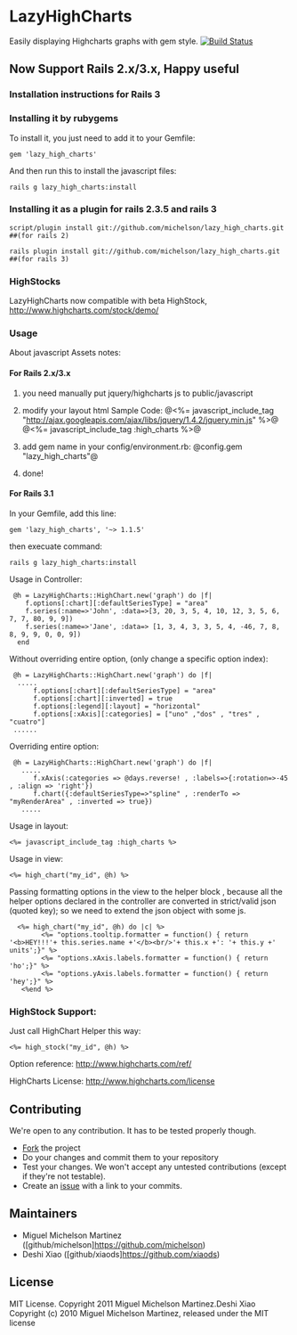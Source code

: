 # LazyHighCharts

Easily displaying Highcharts graphs with gem style.
[![Build Status](https://secure.travis-ci.org/michelson/lazy_high_charts.png)](http://travis-ci.org/michelson/lazy_high_charts)

## Now Support Rails 2.x/3.x, Happy useful

### Installation instructions for Rails 3

### Installing it by rubygems
To install it, you just need to add it to your Gemfile:

    gem 'lazy_high_charts'

And then run this to install the javascript files:

    rails g lazy_high_charts:install

### Installing it as a plugin for rails 2.3.5 and rails 3

    script/plugin install git://github.com/michelson/lazy_high_charts.git ##(for rails 2)

    rails plugin install git://github.com/michelson/lazy_high_charts.git  ##(for rails 3)

### HighStocks

LazyHighCharts now compatible with beta HighStock, http://www.highcharts.com/stock/demo/

### Usage

About javascript Assets notes:

#### For Rails 2.x/3.x

1. you need manually put jquery/highcharts js to public/javascript
2. modify your layout html
 Sample Code:
 @<%= javascript_include_tag "http://ajax.googleapis.com/ajax/libs/jquery/1.4.2/jquery.min.js" %>@
 @<%= javascript_include_tag :high_charts %>@

3. add gem name in your config/environment.rb:
  @config.gem "lazy_high_charts"@

4. done!

#### For Rails 3.1

In your Gemfile, add this line:

    gem 'lazy_high_charts', '~> 1.1.5'

then execuate command:

    rails g lazy_high_charts:install

Usage in Controller:

     @h = LazyHighCharts::HighChart.new('graph') do |f|
        f.options[:chart][:defaultSeriesType] = "area"
        f.series(:name=>'John', :data=>[3, 20, 3, 5, 4, 10, 12, 3, 5, 6, 7, 7, 80, 9, 9])
        f.series(:name=>'Jane', :data=> [1, 3, 4, 3, 3, 5, 4, -46, 7, 8, 8, 9, 9, 0, 0, 9])
      end

Without overriding entire option, (only change a specific option index):

     @h = LazyHighCharts::HighChart.new('graph') do |f|
      .....
          f.options[:chart][:defaultSeriesType] = "area"
          f.options[:chart][:inverted] = true
          f.options[:legend][:layout] = "horizontal"
          f.options[:xAxis][:categories] = ["uno" ,"dos" , "tres" , "cuatro"]
     ......

Overriding entire option:

     @h = LazyHighCharts::HighChart.new('graph') do |f|
       .....
          f.xAxis(:categories => @days.reverse! , :labels=>{:rotation=>-45 , :align => 'right'})
          f.chart({:defaultSeriesType=>"spline" , :renderTo => "myRenderArea" , :inverted => true})
       .....


Usage in layout:

    <%= javascript_include_tag :high_charts %>

Usage in view:

    <%= high_chart("my_id", @h) %>

Passing formatting options in the view to the helper block , because all the helper options declared in the controller are converted in strict/valid json (quoted key);  so we need to extend the json object with some js.

      <%= high_chart("my_id", @h) do |c| %>
         	<%= "options.tooltip.formatter = function() { return '<b>HEY!!!'+ this.series.name +'</b><br/>'+ this.x +': '+ this.y +' units';}" %>
         	<%= "options.xAxis.labels.formatter = function() { return 'ho';}" %>
         	<%= "options.yAxis.labels.formatter = function() { return 'hey';}" %>
       <%end %>

### HighStock Support:

Just call HighChart Helper this way:

    <%= high_stock("my_id", @h) %>

Option reference: http://www.highcharts.com/ref/

HighCharts License: http://www.highcharts.com/license

## Contributing

We're open to any contribution. It has to be tested properly though.

* [Fork](http://help.github.com/forking/) the project
* Do your changes and commit them to your repository
* Test your changes. We won't accept any untested contributions (except if they're not testable).
* Create an [issue](https://github.com/michelson/lazy_high_charts/issues) with a link to your commits.

## Maintainers
* Miguel Michelson Martinez ([github/michelson]https://github.com/michelson)
* Deshi Xiao ([github/xiaods]https://github.com/xiaods)

## License
MIT License. Copyright 2011 Miguel Michelson Martinez.Deshi Xiao
Copyright (c) 2010 Miguel Michelson Martinez, released under the MIT license
